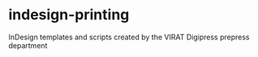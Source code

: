 # indesign-printing
InDesign templates and scripts created by the VIRAT Digipress prepress department 
